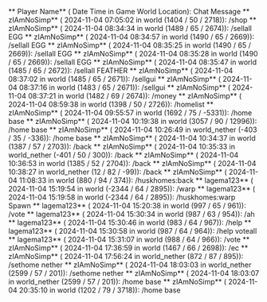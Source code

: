 ** Player Name** ( Date  Time in  Game World Location):  Chat Message
** zIAmNoSimp** ( 2024-11-04  07:05:02 in  world (1404 / 50 / 2718)): /shop
** zIAmNoSimp** ( 2024-11-04  08:34:34 in  world (1489 / 65 / 2674)): /sellall EGG
** zIAmNoSimp** ( 2024-11-04  08:34:57 in  world (1490 / 65 / 2669)): /sellall EGG
** zIAmNoSimp** ( 2024-11-04  08:35:25 in  world (1490 / 65 / 2669)): /sellall EGG
** zIAmNoSimp** ( 2024-11-04  08:35:28 in  world (1490 / 65 / 2669)): /sellall EGG
** zIAmNoSimp** ( 2024-11-04  08:35:47 in  world (1485 / 65 / 2672)): /sellall FEATHER
** zIAmNoSimp** ( 2024-11-04  08:37:02 in  world (1485 / 65 / 2671)): /sellgui
** zIAmNoSimp** ( 2024-11-04  08:37:16 in  world (1483 / 65 / 2671)): /sellgui
** zIAmNoSimp** ( 2024-11-04  08:37:21 in  world (1482 / 69 / 2674)): /money
** zIAmNoSimp** ( 2024-11-04  08:59:38 in  world (1398 / 50 / 2726)): /homelist
** zIAmNoSimp** ( 2024-11-04  09:55:57 in  world (1692 / 75 / -5331)): /home base
** zIAmNoSimp** ( 2024-11-04  10:19:38 in  world (3057 / 90 / 12996)): /home base
** zIAmNoSimp** ( 2024-11-04  10:26:49 in  world_nether (-403 / 35 / -336)): /home base
** zIAmNoSimp** ( 2024-11-04  10:34:37 in  world (1387 / 57 / 2703)): /back
** zIAmNoSimp** ( 2024-11-04  10:35:33 in  world_nether (-401 / 50 / 300)): /back
** zIAmNoSimp** ( 2024-11-04  10:36:53 in  world (1385 / 52 / 2704)): /back
** zIAmNoSimp** ( 2024-11-04  10:38:27 in  world_nether (12 / 82 / -99)): /back
** zIAmNoSimp** ( 2024-11-04  11:08:33 in  world (880 / 94 / 374)): /huskhomes:back
** lagema123** ( 2024-11-04  15:19:54 in  world (-2344 / 64 / 2895)): /warp
** lagema123** ( 2024-11-04  15:19:58 in  world (-2344 / 64 / 2895)): /huskhomes:warp Spawn
** lagema123** ( 2024-11-04  15:20:38 in  world (997 / 65 / 961)): /vote
** lagema123** ( 2024-11-04  15:30:34 in  world (987 / 63 / 954)): /ah
** lagema123** ( 2024-11-04  15:30:46 in  world (983 / 64 / 967)): /help
** lagema123** ( 2024-11-04  15:30:58 in  world (987 / 64 / 964)): /help voteall
** lagema123** ( 2024-11-04  15:31:07 in  world (988 / 64 / 966)): /vote
** zIAmNoSimp** ( 2024-11-04  17:36:59 in  world (1467 / 66 / 2698)): /ec
** zIAmNoSimp** ( 2024-11-04  17:56:24 in  world_nether (872 / 87 / 895)): /sethome nether
** zIAmNoSimp** ( 2024-11-04  18:03:03 in  world_nether (2599 / 57 / 201)): /sethome nether
** zIAmNoSimp** ( 2024-11-04  18:03:07 in  world_nether (2599 / 57 / 201)): /home base
** zIAmNoSimp** ( 2024-11-04  20:35:10 in  world (1202 / 79 / 3718)): /home base
